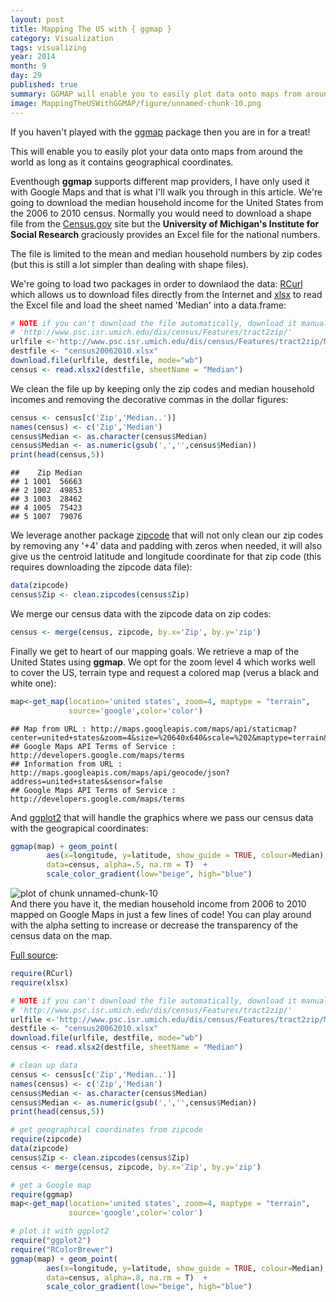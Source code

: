 ```yaml
---
layout: post
title: Mapping The US with { ggmap }
category: Visualization
tags: visualizing
year: 2014
month: 9
day: 29
published: true
summary: GGMAP will enable you to easily plot data onto maps from around the world as long as you give it geographical coordinates.
image: MappingTheUSWithGGMAP/figure/unnamed-chunk-10.png
---
```


If you haven't played with the [ggmap](http://cran.r-project.org/web/packages/ggmap/index.html) package then you are in for a treat!

This will enable you to easily plot your data onto maps from around the world as long as it contains geographical coordinates.

Eventhough **ggmap** supports different map providers, I have only used it with Google Maps and that is what I'll walk you through in this article. We're going to download the median household income for the United States from the 2006 to 2010 census. Normally you would need to download a shape file from the [Census.gov](https://www.census.gov/geo/maps-data/data/tiger-line.html) site but the **University of Michigan's Institute for Social Research** graciously provides an Excel file for the national numbers. 

The file is limited to the mean and median household numbers by zip codes (but this is still a lot simpler than dealing with shape files).
 
We're going to load two packages in order to downlaod the data: [RCurl](http://cran.r-project.org/web/packages/RCurl/index.html) which allows us to download files directly from the Internet and [xlsx](http://cran.r-project.org/web/packages/xlsx/index.html) to read the Excel file and load the sheet named 'Median' into a data.frame:




```r
# NOTE if you can't download the file automatically, download it manually at:
# 'http://www.psc.isr.umich.edu/dis/census/Features/tract2zip/'
urlfile <-'http://www.psc.isr.umich.edu/dis/census/Features/tract2zip/MedianZIP-3.xlsx'
destfile <- "census20062010.xlsx"
download.file(urlfile, destfile, mode="wb")
census <- read.xlsx2(destfile, sheetName = "Median")
```

We clean the file up by keeping only the zip codes and median household incomes and removing the decorative commas in the dollar figures:

```r
census <- census[c('Zip','Median..')]
names(census) <- c('Zip','Median')
census$Median <- as.character(census$Median)
census$Median <- as.numeric(gsub(',','',census$Median))
print(head(census,5))
```

```
##    Zip Median
## 1 1001  56663
## 2 1002  49853
## 3 1003  28462
## 4 1005  75423
## 5 1007  79076
```

We leverage another package [zipcode](http://cran.r-project.org/web/packages/zipcode/index.html) that will not only clean our zip codes by removing any '+4' data and padding with zeros when needed, it will also give us the centroid latitude and longitude coordinate for that zip code (this requires downloading the zipcode data file):



```r
data(zipcode)
census$Zip <- clean.zipcodes(census$Zip)
```

We merge our census data with the zipcode data on zip codes:

```r
census <- merge(census, zipcode, by.x='Zip', by.y='zip')
```

Finally we get to heart of our mapping goals. We retrieve a map of the United States using **ggmap**. We opt for the zoom level 4 which works well to cover the US, terrain type and request a colored map (verus a black and white one):


```r
map<-get_map(location='united states', zoom=4, maptype = "terrain",
             source='google',color='color')
```

```
## Map from URL : http://maps.googleapis.com/maps/api/staticmap?center=united+states&zoom=4&size=%20640x640&scale=%202&maptype=terrain&sensor=false
## Google Maps API Terms of Service : http://developers.google.com/maps/terms
## Information from URL : http://maps.googleapis.com/maps/api/geocode/json?address=united+states&sensor=false
## Google Maps API Terms of Service : http://developers.google.com/maps/terms
```

And [ggplot2](http://cran.r-project.org/web/packages/ggplot2/index.html) that will handle the graphics where we pass our census data with the geograpical coordinates:


```r
ggmap(map) + geom_point(
        aes(x=longitude, y=latitude, show_guide = TRUE, colour=Median), 
        data=census, alpha=.5, na.rm = T)  + 
        scale_color_gradient(low="beige", high="blue")
```

![plot of chunk unnamed-chunk-10](figure/unnamed-chunk-10.png) 
<BR>
And there you have it, the median household income from 2006 to 2010 mapped on Google Maps in just a few lines of code! You can play around with the alpha setting to increase or decrease the transparency of the census data on the map.        
        
[Full source](https://github.com/amunategui/Mapping-The-US-With-GGMAP/blob/master/ggmap-example.R):

```r
require(RCurl)
require(xlsx)

# NOTE if you can't download the file automatically, download it manually at:
# 'http://www.psc.isr.umich.edu/dis/census/Features/tract2zip/'
urlfile <-'http://www.psc.isr.umich.edu/dis/census/Features/tract2zip/MedianZIP-3.xlsx'
destfile <- "census20062010.xlsx"
download.file(urlfile, destfile, mode="wb")
census <- read.xlsx2(destfile, sheetName = "Median")

# clean up data
census <- census[c('Zip','Median..')]
names(census) <- c('Zip','Median')
census$Median <- as.character(census$Median)
census$Median <- as.numeric(gsub(',','',census$Median))
print(head(census,5))

# get geographical coordinates from zipcode
require(zipcode)
data(zipcode)
census$Zip <- clean.zipcodes(census$Zip)
census <- merge(census, zipcode, by.x='Zip', by.y='zip')

# get a Google map
require(ggmap)
map<-get_map(location='united states', zoom=4, maptype = "terrain",
             source='google',color='color')

# plot it with ggplot2
require("ggplot2")
require("RColorBrewer")
ggmap(map) + geom_point(
        aes(x=longitude, y=latitude, show_guide = TRUE, colour=Median), 
        data=census, alpha=.8, na.rm = T)  + 
        scale_color_gradient(low="beige", high="blue")
```
